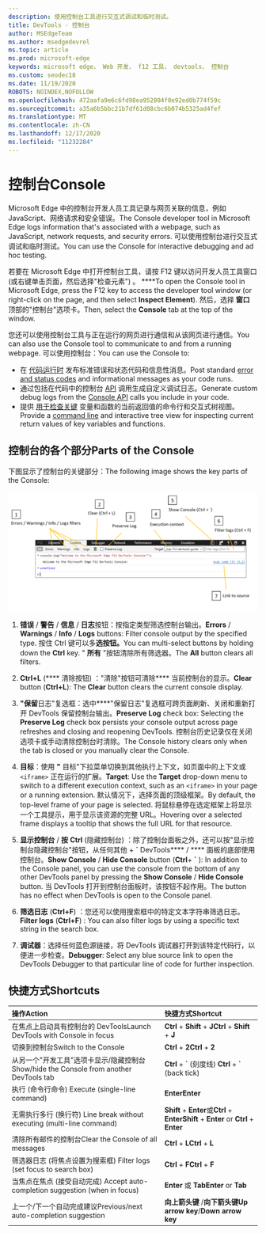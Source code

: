 ```yaml
---
description: 使用控制台工具进行交互式调试和临时测试。
title: DevTools - 控制台
author: MSEdgeTeam
ms.author: msedgedevrel
ms.topic: article
ms.prod: microsoft-edge
keywords: microsoft edge， Web 开发， f12 工具， devtools， 控制台
ms.custom: seodec18
ms.date: 11/19/2020
ROBOTS: NOINDEX,NOFOLLOW
ms.openlocfilehash: 472aafa9e6c6fd98ea952804f0e92ed0b774f59c
ms.sourcegitcommit: a35a6b5bbc21b7df61d08cbc6b074b5325ad4fef
ms.translationtype: MT
ms.contentlocale: zh-CN
ms.lasthandoff: 12/17/2020
ms.locfileid: "11232284"
---
```

# <span data-ttu-id="b14f5-104">控制台</span><span class="sxs-lookup"><span data-stu-id="b14f5-104">Console</span></span>

<span data-ttu-id="b14f5-105">Microsoft Edge 中的控制台开发人员工具记录与网页关联的信息，例如 JavaScript、网络请求和安全错误。</span><span class="sxs-lookup"><span data-stu-id="b14f5-105">The Console developer tool in Microsoft Edge logs information that's associated with a webpage, such as JavaScript, network requests, and security errors.</span></span> <span data-ttu-id="b14f5-106">可以使用控制台进行交互式调试和临时测试。</span><span class="sxs-lookup"><span data-stu-id="b14f5-106">You can use the Console for interactive debugging and ad hoc testing.</span></span> 

<span data-ttu-id="b14f5-107">若要在 Microsoft Edge 中打开控制台工具，请按 F12 键以访问开发人员工具窗口 (或右键单击页面，然后选择"检查元素") 。 \*\*\*\*</span><span class="sxs-lookup"><span data-stu-id="b14f5-107">To open the Console tool in Microsoft Edge, press the F12 key to access the developer tool window (or right-click on the page, and then select **Inspect Element**).</span></span> <span data-ttu-id="b14f5-108">然后，选择 **窗口** 顶部的"控制台"选项卡。</span><span class="sxs-lookup"><span data-stu-id="b14f5-108">Then, select the **Console** tab at the top of the window.</span></span> 

<span data-ttu-id="b14f5-109">您还可以使用控制台工具与正在运行的网页进行通信和从该网页进行通信。</span><span class="sxs-lookup"><span data-stu-id="b14f5-109">You can also use the Console tool to communicate to and from a running webpage.</span></span> <span data-ttu-id="b14f5-110">可以使用控制台：</span><span class="sxs-lookup"><span data-stu-id="b14f5-110">You can use the Console to:</span></span>

- <span data-ttu-id="b14f5-111">在 [代码运行时](./console/error-and-status-codes.md) 发布标准错误和状态代码和信息性消息。</span><span class="sxs-lookup"><span data-stu-id="b14f5-111">Post standard [error and status codes](./console/error-and-status-codes.md) and informational messages as your code runs.</span></span>
- <span data-ttu-id="b14f5-112">通过包括在代码中的控制台 [API](./console/console-api.md) 调用生成自定义调试日志。</span><span class="sxs-lookup"><span data-stu-id="b14f5-112">Generate custom debug logs from the [Console API](./console/console-api.md) calls you include in your code.</span></span>
- <span data-ttu-id="b14f5-113">提供 [用于检查关键](./console/command-line.md) 变量和函数的当前返回值的命令行和交互式树视图。</span><span class="sxs-lookup"><span data-stu-id="b14f5-113">Provide a [command line](./console/command-line.md) and interactive tree view for inspecting current return values of key variables and functions.</span></span>

## <span data-ttu-id="b14f5-114">控制台的各个部分</span><span class="sxs-lookup"><span data-stu-id="b14f5-114">Parts of the Console</span></span>

<span data-ttu-id="b14f5-115">下图显示了控制台的关键部分：</span><span class="sxs-lookup"><span data-stu-id="b14f5-115">The following image shows the key parts of the Console:</span></span>

![Microsoft Edge DevTools 控制台](./media/console.png)

1. <span data-ttu-id="b14f5-117">**错误**  / **警告**  / **信息**  / **日志**按钮：按指定类型筛选控制台输出。</span><span class="sxs-lookup"><span data-stu-id="b14f5-117">**Errors** / **Warnings** / **Info** / **Logs** buttons: Filter console output by the specified type.</span></span> <span data-ttu-id="b14f5-118">按住 Ctrl 键可以多**选按钮。**</span><span class="sxs-lookup"><span data-stu-id="b14f5-118">You can multi-select buttons by holding down the **Ctrl** key.</span></span> <span data-ttu-id="b14f5-119">" **所有** "按钮清除所有筛选器。</span><span class="sxs-lookup"><span data-stu-id="b14f5-119">The **All** button clears all filters.</span></span>

2. <span data-ttu-id="b14f5-120">**Ctrl+L** (\*\*\*\* 清除按钮) ："清除"按钮可清除\*\*\*\* 当前控制台的显示。</span><span class="sxs-lookup"><span data-stu-id="b14f5-120">**Clear** button (**Ctrl+L**): The **Clear** button clears the current console display.</span></span>

3. <span data-ttu-id="b14f5-121">**"保留**日志"复选框：选中\*\*\*\*"保留日志"复选框可跨页面刷新、关闭和重新打开 DevTools 保留控制台输出。</span><span class="sxs-lookup"><span data-stu-id="b14f5-121">**Preserve Log** check box: Selecting the **Preserve Log** check box persists your console output across page refreshes and closing and reopening DevTools.</span></span> <span data-ttu-id="b14f5-122">控制台历史记录仅在关闭选项卡或手动清除控制台时清除。</span><span class="sxs-lookup"><span data-stu-id="b14f5-122">The Console history clears only when the tab is closed or you manually clear the Console.</span></span>

4. <span data-ttu-id="b14f5-123">**目标**：使用 **"** 目标"下拉菜单切换到其他执行上下文，如页面中的上下文或 `<iframe>` 正在运行的扩展。</span><span class="sxs-lookup"><span data-stu-id="b14f5-123">**Target**: Use the **Target** drop-down menu to switch to a different execution context, such as an `<iframe>` in your page or a running extension.</span></span> <span data-ttu-id="b14f5-124">默认情况下，选择页面的顶级框架。</span><span class="sxs-lookup"><span data-stu-id="b14f5-124">By default, the top-level frame of your page is selected.</span></span> <span data-ttu-id="b14f5-125">将鼠标悬停在选定框架上将显示一个工具提示，用于显示该资源的完整 URL。</span><span class="sxs-lookup"><span data-stu-id="b14f5-125">Hovering over a selected frame displays a tooltip that shows the full URL for that resource.</span></span>

5. <span data-ttu-id="b14f5-126">**显示控制台**  / **按** **Ctrl** (隐藏控制台) ：除了控制台面板之外，还可以按"显示控制台隐藏控制台"按钮，从任何其他 +  **&grave;** DevTools\*\*\*\*  /  \*\*\*\* 面板的底部使用控制台。</span><span class="sxs-lookup"><span data-stu-id="b14f5-126">**Show Console** / **Hide Console** button (**Ctrl**+ **&grave;** ): In addition to the Console panel, you can use the console from the bottom of any other DevTools panel by pressing the **Show Console** / **Hide Console** button.</span></span> <span data-ttu-id="b14f5-127">当 DevTools 打开到控制台面板时，该按钮不起作用。</span><span class="sxs-lookup"><span data-stu-id="b14f5-127">The button has no effect when DevTools is open to the Console panel.</span></span>
 
6. <span data-ttu-id="b14f5-128">**筛选日志** (**Ctrl+F**) ：您还可以使用搜索框中的特定文本字符串筛选日志。</span><span class="sxs-lookup"><span data-stu-id="b14f5-128">**Filter logs** (**Ctrl+F**) : You can also filter logs by using a specific text string in the search box.</span></span>

7. <span data-ttu-id="b14f5-129">**调试器**：选择任何蓝色源链接，将 DevTools 调试器打开到该特定代码行，以便进一步检查。</span><span class="sxs-lookup"><span data-stu-id="b14f5-129">**Debugger**: Select any blue source link to open the DevTools Debugger to that particular line of code for further inspection.</span></span>

## <span data-ttu-id="b14f5-130">快捷方式</span><span class="sxs-lookup"><span data-stu-id="b14f5-130">Shortcuts</span></span>

<span data-ttu-id="b14f5-131">操作</span><span class="sxs-lookup"><span data-stu-id="b14f5-131">Action</span></span>                                            | <span data-ttu-id="b14f5-132">快捷方式</span><span class="sxs-lookup"><span data-stu-id="b14f5-132">Shortcut</span></span>               
:-------------------------------------------------| :----------------------
<span data-ttu-id="b14f5-133">在焦点上启动具有控制台的 DevTools</span><span class="sxs-lookup"><span data-stu-id="b14f5-133">Launch DevTools with Console in focus</span></span>             | <span data-ttu-id="b14f5-134">**Ctrl**  + **Shift**  + **J**</span><span class="sxs-lookup"><span data-stu-id="b14f5-134">**Ctrl** + **Shift** + **J**</span></span> 
<span data-ttu-id="b14f5-135">切换到控制台</span><span class="sxs-lookup"><span data-stu-id="b14f5-135">Switch to the Console</span></span>                                 | <span data-ttu-id="b14f5-136">**Ctrl**  + **2**</span><span class="sxs-lookup"><span data-stu-id="b14f5-136">**Ctrl** + **2**</span></span>           
<span data-ttu-id="b14f5-137">从另一个"开发工具"选项卡显示/隐藏控制台</span><span class="sxs-lookup"><span data-stu-id="b14f5-137">Show/hide the Console from another DevTools tab</span></span>       | <span data-ttu-id="b14f5-138">**Ctrl**  +  **&grave;** (刻度线) </span><span class="sxs-lookup"><span data-stu-id="b14f5-138">**Ctrl** + **&grave;** (back tick)</span></span>  
<span data-ttu-id="b14f5-139">执行 (命令行命令) </span><span class="sxs-lookup"><span data-stu-id="b14f5-139">Execute (single-line command)</span></span>                     | **<span data-ttu-id="b14f5-140">Enter</span><span class="sxs-lookup"><span data-stu-id="b14f5-140">Enter</span></span>**                
<span data-ttu-id="b14f5-141">无需执行多行 (换行符) </span><span class="sxs-lookup"><span data-stu-id="b14f5-141">Line break without executing (multi-line command)</span></span> | <span data-ttu-id="b14f5-142">**Shift**  + **Enter**或**Ctrl**  +  **Enter**</span><span class="sxs-lookup"><span data-stu-id="b14f5-142">**Shift** + **Enter** or **Ctrl** + **Enter**</span></span>      
<span data-ttu-id="b14f5-143">清除所有邮件的控制台</span><span class="sxs-lookup"><span data-stu-id="b14f5-143">Clear the Console of all messages</span></span>                 | <span data-ttu-id="b14f5-144">**Ctrl**  + **L**</span><span class="sxs-lookup"><span data-stu-id="b14f5-144">**Ctrl** + **L**</span></span>           
<span data-ttu-id="b14f5-145">筛选器日志 (将焦点设置为搜索框) </span><span class="sxs-lookup"><span data-stu-id="b14f5-145">Filter logs (set focus to search box)</span></span>             | <span data-ttu-id="b14f5-146">**Ctrl**  + **F**</span><span class="sxs-lookup"><span data-stu-id="b14f5-146">**Ctrl** + **F**</span></span>           
<span data-ttu-id="b14f5-147">当焦点在焦点 (接受自动完成) </span><span class="sxs-lookup"><span data-stu-id="b14f5-147">Accept auto-completion suggestion (when in focus)</span></span> | <span data-ttu-id="b14f5-148">**Enter** 或 **Tab**</span><span class="sxs-lookup"><span data-stu-id="b14f5-148">**Enter** or **Tab**</span></span>       
<span data-ttu-id="b14f5-149">上一个/下一个自动完成建议</span><span class="sxs-lookup"><span data-stu-id="b14f5-149">Previous/next auto-completion suggestion</span></span>          | <span data-ttu-id="b14f5-150">**向上箭头键** /**向下箭头键**</span><span class="sxs-lookup"><span data-stu-id="b14f5-150">**Up arrow key**/**Down arrow key**</span></span>   
